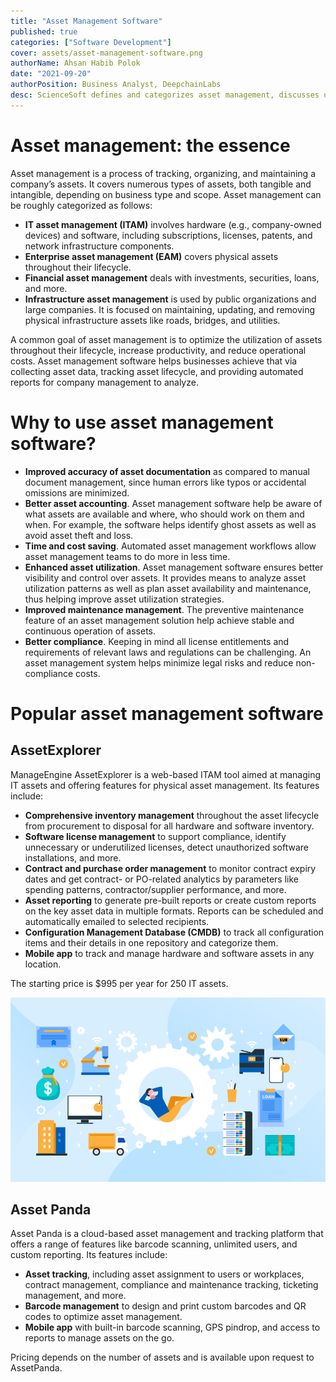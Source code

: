 ```yaml
---
title: "Asset Management Software"
published: true
categories: ["Software Development"]
cover: assets/asset-management-software.png
authorName: Ahsan Habib Polok
date: "2021-09-20"
authorPosition: Business Analyst, DeepchainLabs
desc: ScienceSoft defines and categorizes asset management, discusses useful features of asset management software, and describes popular asset management products.
---
```



# Asset management: the essence

Asset management is a process of tracking, organizing, and maintaining a company’s assets. It covers numerous types of assets, both tangible and intangible, depending on business type and scope. Asset management can be roughly categorized as follows:

- **IT asset management (ITAM)** involves hardware (e.g., company-owned devices) and software, including subscriptions, licenses, patents, and network infrastructure components.
- **Enterprise asset management (EAM)** covers physical assets throughout their lifecycle.
- **Financial asset management** deals with investments, securities, loans, and more.
- **Infrastructure asset management** is used by public organizations and large companies. It is focused on maintaining, updating, and removing physical infrastructure assets like roads, bridges, and utilities.

A common goal of asset management is to optimize the utilization of assets throughout their lifecycle, increase productivity, and reduce operational costs. Asset management software helps businesses achieve that via collecting asset data, tracking asset lifecycle, and providing automated reports for company management to analyze.

# Why to use asset management software?

- **Improved accuracy of asset documentation** as compared to manual document management, since human errors like typos or accidental omissions are minimized.
- **Better asset accounting**. Asset management software help be aware of what assets are available and where, who should work on them and when. For example, the software helps identify ghost assets as well as avoid asset theft and loss.
- **Time and cost saving**. Automated asset management workflows allow asset management teams to do more in less time.
- **Enhanced asset utilization**. Asset management software ensures better visibility and control over assets. It provides means to analyze asset utilization patterns as well as plan asset availability and maintenance, thus helping improve asset utilization strategies.
- **Improved maintenance management**. The preventive maintenance feature of an asset management solution help achieve stable and continuous operation of assets.
- **Better compliance**. Keeping in mind all license entitlements and requirements of relevant laws and regulations can be challenging. An asset management system helps minimize legal risks and reduce non-compliance costs.

# Popular asset management software
## AssetExplorer

ManageEngine AssetExplorer is a web-based ITAM tool aimed at managing IT assets and offering features for physical asset management. Its features include:

- **Comprehensive inventory management** throughout the asset lifecycle from procurement to disposal for all hardware and software inventory.
- **Software license management** to support compliance, identify unnecessary or underutilized licenses, detect unauthorized software installations, and more.
- **Contract and purchase order management** to monitor contract expiry dates and get contract- or PO-related analytics by parameters like spending patterns, contractor/supplier performance, and more.
- **Asset reporting** to generate pre-built reports or create custom reports on the key asset data in multiple formats. Reports can be scheduled and automatically emailed to selected recipients.
- **Configuration Management Database (CMDB)** to track all configuration items and their details in one repository and categorize them.
- **Mobile app** to track and manage hardware and software assets in any location.

The starting price is $995 per year for 250 IT assets.

![Image](assets/asset-management-software.png)

## Asset Panda

Asset Panda is a cloud-based asset management and tracking platform that offers a range of features like barcode scanning, unlimited users, and custom reporting. Its features include:

- **Asset tracking**, including asset assignment to users or workplaces, contract management, compliance and maintenance tracking, ticketing management, and more.
- **Barcode management** to design and print custom barcodes and QR codes to optimize asset management.
- **Mobile app** with built-in barcode scanning, GPS pindrop, and access to reports to manage assets on the go.

Pricing depends on the number of assets and is available upon request to AssetPanda.